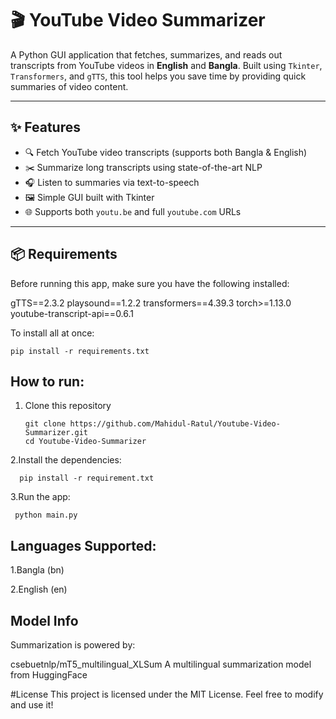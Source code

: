 # 🎬 YouTube Video Summarizer

A Python GUI application that fetches, summarizes, and reads out transcripts from YouTube videos in **English** and **Bangla**. Built using `Tkinter`, `Transformers`, and `gTTS`, this tool helps you save time by providing quick summaries of video content.

---

## ✨ Features

- 🔍 Fetch YouTube video transcripts (supports both Bangla & English)
- ✂️ Summarize long transcripts using state-of-the-art NLP
- 🎧 Listen to summaries via text-to-speech
- 🖼️ Simple GUI built with Tkinter
- 🌐 Supports both `youtu.be` and full `youtube.com` URLs

---



## 📦 Requirements

Before running this app, make sure you have the following installed:


gTTS==2.3.2
playsound==1.2.2
transformers==4.39.3
torch>=1.13.0
youtube-transcript-api==0.6.1

To install all at once:
```
pip install -r requirements.txt
```

## How to run:
1. Clone this repository
   ```
   git clone https://github.com/Mahidul-Ratul/Youtube-Video-Summarizer.git
   cd Youtube-Video-Summarizer
   ```
2.Install the dependencies:
   ```
     pip install -r requirement.txt
   ```
3.Run the app:
   ```
    python main.py
   ```

## Languages Supported:
 1.Bangla (bn)

 2.English (en)


## Model Info
Summarization is powered by:

csebuetnlp/mT5_multilingual_XLSum
A multilingual summarization model from HuggingFace

#License
This project is licensed under the MIT License. Feel free to modify and use it!











